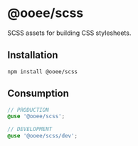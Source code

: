 # @ooee/scss
SCSS assets for building CSS stylesheets.

## Installation
```
npm install @ooee/scss
```

## Consumption

```scss
// PRODUCTION
@use '@ooee/scss';

// DEVELOPMENT
@use '@ooee/scss/dev';
```
